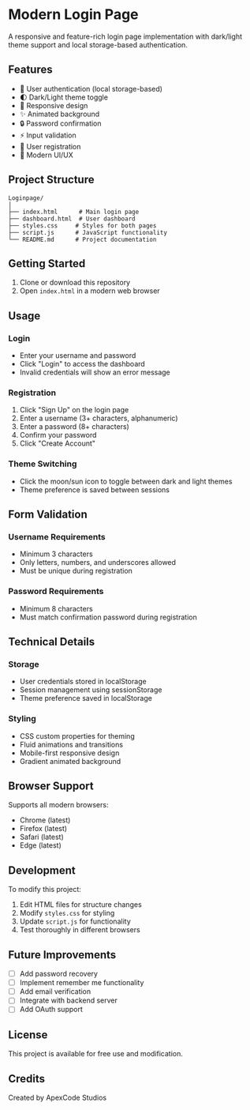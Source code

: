 # Modern Login Page

A responsive and feature-rich login page implementation with dark/light theme support and local storage-based authentication.

## Features

- 🔐 User authentication (local storage-based)
- 🌓 Dark/Light theme toggle
- 📱 Responsive design
- ✨ Animated background
- 🔒 Password confirmation
- ⚡ Input validation
- 📝 User registration
- 🎨 Modern UI/UX

## Project Structure

```
Loginpage/
│
├── index.html      # Main login page
├── dashboard.html  # User dashboard
├── styles.css     # Styles for both pages
├── script.js      # JavaScript functionality
└── README.md      # Project documentation
```

## Getting Started

1. Clone or download this repository
2. Open `index.html` in a modern web browser

## Usage

### Login
- Enter your username and password
- Click "Login" to access the dashboard
- Invalid credentials will show an error message

### Registration
1. Click "Sign Up" on the login page
2. Enter a username (3+ characters, alphanumeric)
3. Enter a password (8+ characters)
4. Confirm your password
5. Click "Create Account"

### Theme Switching
- Click the moon/sun icon to toggle between dark and light themes
- Theme preference is saved between sessions

## Form Validation

### Username Requirements
- Minimum 3 characters
- Only letters, numbers, and underscores allowed
- Must be unique during registration

### Password Requirements
- Minimum 8 characters
- Must match confirmation password during registration

## Technical Details

### Storage
- User credentials stored in localStorage
- Session management using sessionStorage
- Theme preference saved in localStorage

### Styling
- CSS custom properties for theming
- Fluid animations and transitions
- Mobile-first responsive design
- Gradient animated background

## Browser Support

Supports all modern browsers:
- Chrome (latest)
- Firefox (latest)
- Safari (latest)
- Edge (latest)

## Development

To modify this project:
1. Edit HTML files for structure changes
2. Modify `styles.css` for styling
3. Update `script.js` for functionality
4. Test thoroughly in different browsers

## Future Improvements

- [ ] Add password recovery
- [ ] Implement remember me functionality
- [ ] Add email verification
- [ ] Integrate with backend server
- [ ] Add OAuth support

## License

This project is available for free use and modification.

## Credits

Created by ApexCode Studios
